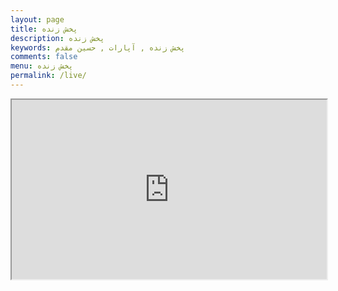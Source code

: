 ```yaml
---
layout: page
title: پخش زنده
description: پخش زنده
keywords: پخش زنده , آپارات , حسین مقدم
comments: false
menu: پخش زنده
permalink: /live/
---
```


<style>.h_iframe-aparat_embed_frame{position:relative;} .h_iframe-aparat_embed_frame .ratio {display:block;width:100%;height:100%;} .h_iframe-aparat_embed_frame iframe {position:absolute;top:0;left:0;width:100%; height:100%;}</style><div class="h_iframe-aparat_embed_frame"> <span style="display: block;padding-top: 57%"></span><iframe scrolling="no" allowFullScreen="true" webkitallowfullscreen="true" mozallowfullscreen="true"  src ="https://www.aparat.com/hosseinmoghadam110/live"></iframe></div>